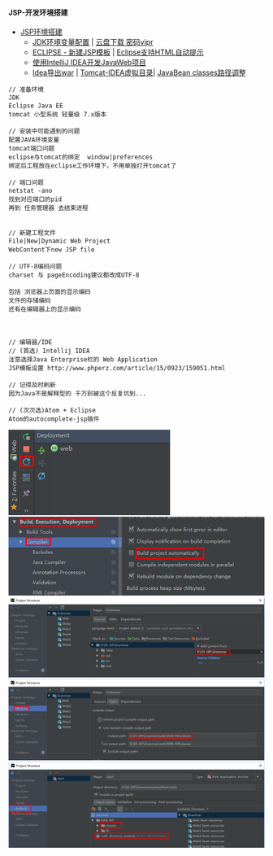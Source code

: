#### **JSP-开发环境搭建**

* [JSP环境搭建](http://www.jianshu.com/p/5b022371de26)
  * [JDK环境变量配置](http://jingyan.baidu.com/article/6dad5075d1dc40a123e36ea3.html) \|  [云盘下载 密码vipr](http://pan.baidu.com/s/1o7pUJOm)
  * [ECLIPSE - 新建JSP模板](http://blog.csdn.net/peixuh/article/details/12623547) \| [Eclipse支持HTML自动提示](http://www.cnblogs.com/zhuawang/p/5596455.html)
  * [使用IntelliJ IDEA开发JavaWeb项目](http://youthlin.com/20151128.html)
  * [Idea导出war](http://blog.csdn.net/thehide/article/details/52042487) \| [Tomcat-IDEA虚拟目录](http://www.cnblogs.com/zhuiyi/p/5900092.html)\| [JavaBean classes路径调整](http://www.itnose.net/detail/6272750.html)

```
// 准备环境
JDK
Eclipse Java EE
tomcat 小型系统 轻量级 7.x版本

// 安装中可能遇到的问题
配置JAVA环境变量
tomcat端口问题
eclipse与tomcat的绑定  window|preferences
绑定后工程放在eclipse工作环境下，不用单独打开tomcat了

// 端口问题
netstat -ano
找到对应端口的pid
再到 任务管理器 去结束进程


// 新建工程文件
File|New|Dynamic Web Project
WebContent下new JSP file

// UTF-8编码问题
charset 与 pageEncoding建议都改成UTF-8

包括 浏览器上页面的显示编码
文件的存储编码
还有在编辑器上的显示编码



// 编辑器/IDE
// (首选) Intellij IDEA
注意选择Java Enterprise栏的 Web Application
JSP模板设置 http://www.phperz.com/article/15/0923/159051.html

// 记得及时刷新 
因为Java不是解释型的 千万别被这个反复坑到...

// (次次选)Atom + Eclipse
Atom的autocomplete-jsp插件
```

![](/assets/idea-refresh978.png)  ![](/assets/auto453.png)![](/assets/webroot-add899.png)![](/assets/classes-path785.png)![](/assets/artifacts-setting432.png)

